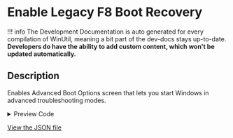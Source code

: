 # Enable Legacy F8 Boot Recovery


!!! info
     The Development Documentation is auto generated for every compilation of WinUtil, meaning a bit part of the dev-docs stays up-to-date. **Developers do have the ability to add custom content, which won't be updated automatically.**


## Description

Enables Advanced Boot Options screen that lets you start Windows in advanced troubleshooting modes.

<!-- BEGIN CUSTOM CONTENT -->

<!-- END CUSTOM CONTENT -->

<details>
<summary>Preview Code</summary>

```json
{
  "Content": "Enable Legacy F8 Boot Recovery",
  "Description": "Enables Advanced Boot Options screen that lets you start Windows in advanced troubleshooting modes.",
  "category": "Features",
  "panel": "1",
  "Order": "a018_",
  "feature": [],
  "InvokeScript": [
    "\r\n      If (!(Test-Path 'HKLM:\\SYSTEM\\CurrentControlSet\\Control\\Session Manager\\Configuration Manager\\LastKnownGood')) {\r\n            New-Item -Path 'HKLM:\\SYSTEM\\CurrentControlSet\\Control\\Session Manager\\Configuration Manager\\LastKnownGood' -Force | Out-Null\r\n      }\r\n      New-ItemProperty -Path 'HKLM:\\SYSTEM\\CurrentControlSet\\Control\\Session Manager\\Configuration Manager\\LastKnownGood' -Name 'Enabled' -Type DWord -Value 1 -Force\r\n      Start-Process -FilePath cmd.exe -ArgumentList '/c bcdedit /Set {Current} BootMenuPolicy Legacy' -Wait\r\n      "
  ]
}
```
</details>



<!-- BEGIN SECOND CUSTOM CONTENT -->

<!-- END SECOND CUSTOM CONTENT -->

[View the JSON file](https://github.com/ChrisTitusTech/winutil/tree/main/config/feature.json)


